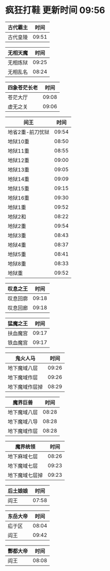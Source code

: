 # 疯狂打鞋 更新时间 09:56

| 古代霸主   | 时间    |
|--------|-------|
| 古代皇陵 | 09:51 |

| 无相天魔   | 时间    |
|--------|-------|
| 无相炼狱 | 09:25 |
| 无相乱名 | 08:24 |

| 四象苍茫长老   | 时间    |
|--------|-------|
| 苍茫大厅 | 09:08 |
| 虚无之关 | 09:06 |

| 间王   | 时间    |
|--------|-------|
| 地省2重-前刀忧狱 | 09:54 |
| 地狱10重 | 08:50 |
| 地狱11重 | 08:55 |
| 地狱12重 | 09:00 |
| 地狱13重 | 09:05 |
| 地狱14重 | 09:09 |
| 地狱15重 | 09:15 |
| 地狱16重 | 09:30 |
| 地狱1重 | 09:52 |
| 地狱2和 | 08:22 |
| 地狱2重 | 09:54 |
| 地狱3重 | 08:43 |
| 地狱4重 | 08:37 |
| 地狱5重 | 08:41 |
| 地狱8重 | 08:33 |
| 地狱重 | 09:52 |

| 叹息之王   | 时间    |
|--------|-------|
| 叹息回廓 | 09:18 |
| 叹息回廊 | 09:18 |

| 猛魔之王   | 时间    |
|--------|-------|
| 扶血魔宫 | 09:17 |
| 铁血魔宫 | 09:17 |

| 鬼火人马   | 时间    |
|--------|-------|
| 地下魔域八层 | 09:26 |
| 地下魔域作层 | 09:26 |
| 地下魔域作层掉 | 08:29 |

| 魔界巨兽   | 时间    |
|--------|-------|
| 地下魔域八层 | 08:28 |
| 地下魔域八导 | 08:28 |
| 地下魔域作层 | 08:28 |

| 魔界统领   | 时间    |
|--------|-------|
| 地下麻域七层 | 08:26 |
| 地下魔域七层 | 09:23 |
| 地下魔域七层掉 | 09:23 |

| 后土娘娘   | 时间    |
|--------|-------|
| 阎王 | 07:58 |

| 东岳大帝   | 时间    |
|--------|-------|
| 疝于区 | 08:04 |
| 阎王 | 09:42 |

| 酆都大帝   | 时间    |
|--------|-------|
| 阎王 | 08:08 |